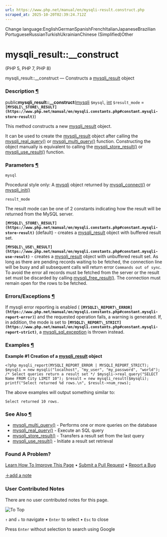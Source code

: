 ```yaml
---
url: https://www.php.net/manual/en/mysqli-result.construct.php
scraped_at: 2025-10-20T02:39:24.712Z
---
```


Change language:EnglishGermanSpanishFrenchItalianJapaneseBrazilian PortugueseRussianTurkishUkrainianChinese (Simplified)Other

# mysqli\_result::\_\_construct

(PHP 5, PHP 7, PHP 8)

mysqli\_result::\_\_construct — Constructs a [mysqli\_result](https://www.php.net/manual/en/class.mysqli-result.php) object

### Description [¶](https://www.php.net/manual/en/mysqli-result.construct.php\#refsect1-mysqli-result.construct-description)

public**mysqli\_result::\_\_construct**([mysqli](https://www.php.net/manual/en/class.mysqli.php) `$mysql`, [int](https://www.php.net/manual/en/language.types.integer.php) `$result_mode` = **`[MYSQLI\_STORE\_RESULT](https://www.php.net/manual/en/mysqli.constants.php#constant.mysqli-store-result)`**)

This method constructs a new [mysqli\_result](https://www.php.net/manual/en/class.mysqli-result.php) object.


It can be used to create the [mysqli\_result](https://www.php.net/manual/en/class.mysqli-result.php) object
after calling the [mysqli\_real\_query()](https://www.php.net/manual/en/mysqli.real-query.php) or
[mysqli\_multi\_query()](https://www.php.net/manual/en/mysqli.multi-query.php) function. Constructing the object
manually is equivalent to calling the [mysqli\_store\_result()](https://www.php.net/manual/en/mysqli.store-result.php)
or [mysqli\_use\_result()](https://www.php.net/manual/en/mysqli.use-result.php) function.


### Parameters [¶](https://www.php.net/manual/en/mysqli-result.construct.php\#refsect1-mysqli-result.construct-parameters)

`mysql`

Procedural style only: A [mysqli](https://www.php.net/manual/en/class.mysqli.php) object
returned by [mysqli\_connect()](https://www.php.net/manual/en/function.mysqli-connect.php) or [mysqli\_init()](https://www.php.net/manual/en/mysqli.init.php)

`result_mode`

The result mode can be one of 2 constants indicating how the result will
be returned from the MySQL server.


**`[MYSQLI\_STORE\_RESULT](https://www.php.net/manual/en/mysqli.constants.php#constant.mysqli-store-result)`** (default) - creates a
[mysqli\_result](https://www.php.net/manual/en/class.mysqli-result.php) object with buffered result set.


**`[MYSQLI\_USE\_RESULT](https://www.php.net/manual/en/mysqli.constants.php#constant.mysqli-use-result)`** \- creates a
[mysqli\_result](https://www.php.net/manual/en/class.mysqli-result.php) object with unbuffered result set.
As long as there are pending records waiting to be fetched, the
connection line will be busy and all subsequent calls will return error
`Commands out of sync`. To avoid the error all records
must be fetched from the server or the result set must be discarded by
calling [mysqli\_free\_result()](https://www.php.net/manual/en/mysqli-result.free.php). The connection must
remain open for the rows to be fetched.


### Errors/Exceptions [¶](https://www.php.net/manual/en/mysqli-result.construct.php\#refsect1-mysqli-result.construct-errors)

If mysqli error reporting is enabled ( **`[MYSQLI\_REPORT\_ERROR](https://www.php.net/manual/en/mysqli.constants.php#constant.mysqli-report-error)`**) and the requested operation fails,
a warning is generated. If, in addition, the mode is set to **`[MYSQLI\_REPORT\_STRICT](https://www.php.net/manual/en/mysqli.constants.php#constant.mysqli-report-strict)`**,
a [mysqli\_sql\_exception](https://www.php.net/manual/en/class.mysqli-sql-exception.php) is thrown instead.

### Examples [¶](https://www.php.net/manual/en/mysqli-result.construct.php\#refsect1-mysqli-result.construct-examples)

**Example #1 Creation of a [mysqli\_result](https://www.php.net/manual/en/class.mysqli-result.php) object**

`<?php
mysqli_report(MYSQLI_REPORT_ERROR | MYSQLI_REPORT_STRICT);
$mysqli = new mysqli("localhost", "my_user", "my_password", "world");
/* Select queries return a result set */
$mysqli->real_query("SELECT Name FROM City LIMIT 10");
$result = new mysqli_result($mysqli);
printf("Select returned %d rows.\n", $result->num_rows);`

The above examples will output
something similar to:

```
Select returned 10 rows.
```

### See Also [¶](https://www.php.net/manual/en/mysqli-result.construct.php\#refsect1-mysqli-result.construct-seealso)

- [mysqli\_multi\_query()](https://www.php.net/manual/en/mysqli.multi-query.php) \- Performs one or more queries on the database
- [mysqli\_real\_query()](https://www.php.net/manual/en/mysqli.real-query.php) \- Execute an SQL query
- [mysqli\_store\_result()](https://www.php.net/manual/en/mysqli.store-result.php) \- Transfers a result set from the last query
- [mysqli\_use\_result()](https://www.php.net/manual/en/mysqli.use-result.php) \- Initiate a result set retrieval

### Found A Problem?

[Learn How To Improve This Page](https://github.com/php/doc-base/blob/master/README.md "This will take you to our contribution guidelines on GitHub")
•
[Submit a Pull Request](https://github.com/php/doc-en/blob/master/reference/mysqli/mysqli_result/construct.xml)
•
[Report a Bug](https://github.com/php/doc-en/issues/new?body=From%20manual%20page:%20https:%2F%2Fphp.net%2Fmysqli-result.construct%0A%0A---)

[＋add a note](https://www.php.net/manual/add-note.php?sect=mysqli-result.construct&repo=en&redirect=https://www.php.net/manual/en/mysqli-result.construct.php)

### User Contributed Notes

There are no user contributed notes for this page.

![To Top](https://www.php.net/images/to-top@2x.png)

`↑` and `↓` to navigate •
`Enter` to select •
`Esc` to close


Press `Enter` without
selection to search using Google